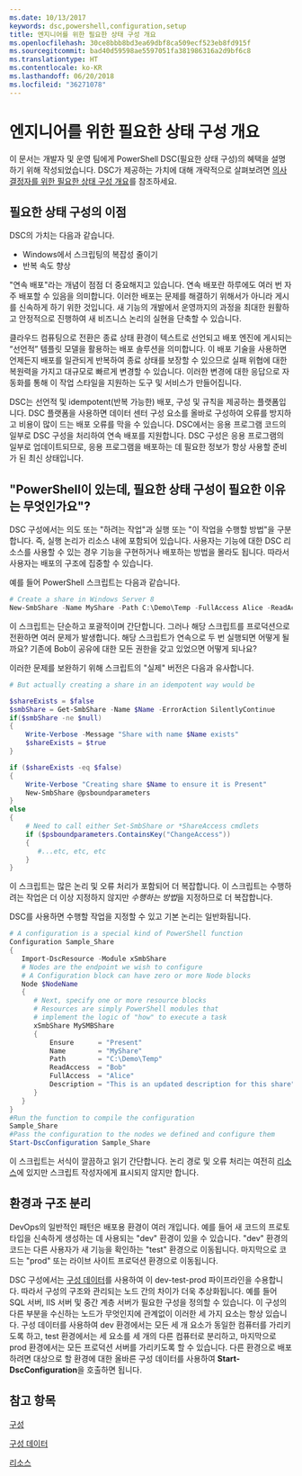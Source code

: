 ```yaml
---
ms.date: 10/13/2017
keywords: dsc,powershell,configuration,setup
title: 엔지니어를 위한 필요한 상태 구성 개요
ms.openlocfilehash: 30ce8bbb8bd3ea69dbf8ca509ecf523eb8fd915f
ms.sourcegitcommit: bad40d59598ae5597051fa381986316a2d9bf6c8
ms.translationtype: HT
ms.contentlocale: ko-KR
ms.lasthandoff: 06/20/2018
ms.locfileid: "36271078"
---
```

# <a name="desired-state-configuration-overview-for-engineers"></a>엔지니어를 위한 필요한 상태 구성 개요

이 문서는 개발자 및 운영 팀에게 PowerShell DSC(필요한 상태 구성)의 혜택을 설명하기 위해 작성되었습니다.
DSC가 제공하는 가치에 대해 개략적으로 살펴보려면 [의사 결정자를 위한 필요한 상태 구성 개요](decisionMaker.md)를 참조하세요.

## <a name="benefits-of-desired-state-configuration"></a>필요한 상태 구성의 이점

DSC의 가치는 다음과 같습니다.

- Windows에서 스크립팅의 복잡성 줄이기
- 반복 속도 향상

"연속 배포"라는 개념이 점점 더 중요해지고 있습니다.
연속 배포란 하루에도 여러 번 자주 배포할 수 있음을 의미합니다.
이러한 배포는 문제를 해결하기 위해서가 아니라 게시를 신속하게 하기 위한 것입니다.
새 기능의 개발에서 운영까지의 과정을 최대한 원활하고 안정적으로 진행하여 새 비즈니스 논리의 실현을 단축할 수 있습니다.

클라우드 컴퓨팅으로 전환은 종료 상태 환경이 텍스트로 선언되고 배포 엔진에 게시되는 “선언적” 템플릿 모델을 활용하는 배포 솔루션을 의미합니다.
이 배포 기술을 사용하면 언제든지 배포를 일관되게 반복하여 종료 상태를 보장할 수 있으므로 실패 위협에 대한 복원력을 가지고 대규모로 빠르게 변경할 수 있습니다.
이러한 변경에 대한 응답으로 자동화를 통해 이 작업 스타일을 지원하는 도구 및 서비스가 만들어집니다.

DSC는 선언적 및 idempotent(반복 가능한) 배포, 구성 및 규칙을 제공하는 플랫폼입니다.
DSC 플랫폼을 사용하면 데이터 센터 구성 요소를 올바로 구성하여 오류를 방지하고 비용이 많이 드는 배포 오류를 막을 수 있습니다.
DSC에서는 응용 프로그램 코드의 일부로 DSC 구성을 처리하여 연속 배포를 지원합니다.
DSC 구성은 응용 프로그램의 일부로 업데이트되므로, 응용 프로그램을 배포하는 데 필요한 정보가 항상 사용할 준비가 된 최신 상태입니다.

## <a name="i-have-powershell-why-do-i-need-desired-state-configuration"></a>"PowerShell이 있는데, 필요한 상태 구성이 필요한 이유는 무엇인가요"?

DSC 구성에서는 의도 또는 "하려는 작업"과 실행 또는 "이 작업을 수행할 방법"을 구분합니다.
즉, 실행 논리가 리소스 내에 포함되어 있습니다.
사용자는 기능에 대한 DSC 리소스를 사용할 수 있는 경우 기능을 구현하거나 배포하는 방법을 몰라도 됩니다.
따라서 사용자는 배포의 구조에 집중할 수 있습니다.

예를 들어 PowerShell 스크립트는 다음과 같습니다.
```powershell
# Create a share in Windows Server 8
New-SmbShare -Name MyShare -Path C:\Demo\Temp -FullAccess Alice -ReadAccess Bob
```
이 스크립트는 단순하고 포괄적이며 간단합니다.
그러나 해당 스크립트를 프로덕션으로 전환하면 여러 문제가 발생합니다.
해당 스크립트가 연속으로 두 번 실행되면 어떻게 될까요?
기존에 Bob이 공유에 대한 모든 권한을 갖고 있었으면 어떻게 되나요?

이러한 문제를 보완하기 위해 스크립트의 "실제" 버전은 다음과 유사합니다.
```powershell
# But actually creating a share in an idempotent way would be

$shareExists = $false
$smbShare = Get-SmbShare -Name $Name -ErrorAction SilentlyContinue
if($smbShare -ne $null)
{
    Write-Verbose -Message "Share with name $Name exists"
    $shareExists = $true
}

if ($shareExists -eq $false)
{
    Write-Verbose "Creating share $Name to ensure it is Present"
    New-SmbShare @psboundparameters
}
else
{
    # Need to call either Set-SmbShare or *ShareAccess cmdlets
    if ($psboundparameters.ContainsKey("ChangeAccess"))
    {
       #...etc, etc, etc
    }
}
```

이 스크립트는 많은 논리 및 오류 처리가 포함되어 더 복잡합니다.
이 스크립트는 수행하려는 작업은 더 이상 지정하지 않지만 *수행하는 방법*을 지정하므로 더 복잡합니다.

DSC를 사용하면 수행할 작업을 지정할 수 있고 기본 논리는 일반화됩니다.

```powershell
# A configuration is a special kind of PowerShell function
Configuration Sample_Share
{
   Import-DscResource -Module xSmbShare
   # Nodes are the endpoint we wish to configure
   # A Configuration block can have zero or more Node blocks
   Node $NodeName
   {
      # Next, specify one or more resource blocks
      # Resources are simply PowerShell modules that
      # implement the logic of "how" to execute a task
      xSmbShare MySMBShare
      {
          Ensure      = "Present"
          Name        = "MyShare"
          Path        = "C:\Demo\Temp"
          ReadAccess  = "Bob"
          FullAccess  = "Alice"
          Description = "This is an updated description for this share"
      }
   }
}
#Run the function to compile the configuration
Sample_Share
#Pass the configuration to the nodes we defined and configure them
Start-DscConfiguration Sample_Share
```

이 스크립트는 서식이 깔끔하고 읽기 간단합니다.
논리 경로 및 오류 처리는 여전히 [리소스](resources.md)에 있지만 스크립트 작성자에게 표시되지 않지만 합니다.

## <a name="separating-environment-from-structure"></a>환경과 구조 분리

DevOps의 일반적인 패턴은 배포용 환경이 여러 개입니다.
예를 들어 새 코드의 프로토타입을 신속하게 생성하는 데 사용되는 "dev" 환경이 있을 수 있습니다.
"dev" 환경의 코드는 다른 사용자가 새 기능을 확인하는 "test" 환경으로 이동됩니다.
마지막으로 코드는 "prod" 또는 라이브 사이트 프로덕션 환경으로 이동됩니다.

DSC 구성에서는 [구성 데이터](configData.md)를 사용하여 이 dev-test-prod 파이프라인을 수용합니다.
따라서 구성의 구조와 관리되는 노드 간의 차이가 더욱 추상화됩니다.
예를 들어 SQL 서버, IIS 서버 및 중간 계층 서버가 필요한 구성을 정의할 수 있습니다.
이 구성의 다른 부분을 수신하는 노드가 무엇인지에 관계없이 이러한 세 가지 요소는 항상 있습니다.
구성 데이터를 사용하여 dev 환경에서는 모든 세 개 요소가 동일한 컴퓨터를 가리키도록 하고, test 환경에서는 세 요소를 세 개의 다른 컴퓨터로 분리하고, 마지막으로 prod 환경에서는 모든 프로덕션 서버를 가리키도록 할 수 있습니다.
다른 환경으로 배포하려면 대상으로 할 환경에 대한 올바른 구성 데이터를 사용하여 **Start-DscConfiguration**을 호출하면 됩니다.

## <a name="see-also"></a>참고 항목

[구성](configurations.md)

[구성 데이터](configData.md)

[리소스](resources.md)
